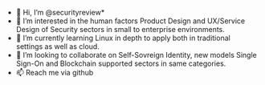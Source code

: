 - 👋 Hi, I’m @securityreview*
- 👀 I’m interested in the human factors Product Design and UX/Service Design of Security sectors in small to enterprise environments.  
- 🌱 I’m currently learning Linux in depth to apply both in traditional settings as well as cloud. 
- 💞️ I’m looking to collaborate on Self-Sovreign Identity, new models Single Sign-On and Blockchain supported sectors in same categories.
- 📫 Reach me via github

<!---
securityreview/securityreview is a ✨ special ✨ repository because its `README.md` (this file) appears on your GitHub profile.
You can click the Preview link to take a look at your changes.
--->
